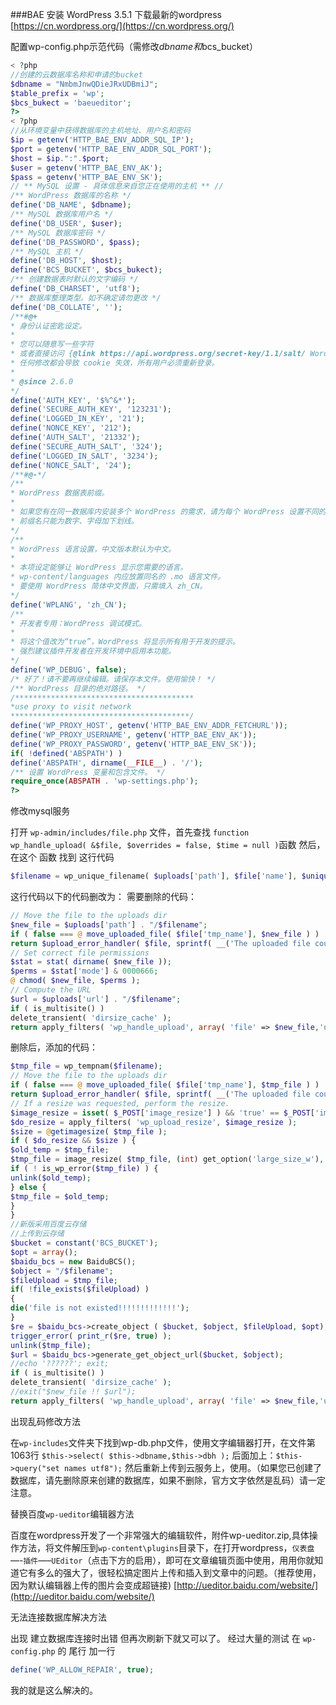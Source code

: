###BAE 安装 WordPress 3.5.1
下载最新的wordpress [https://cn.wordpress.org/](https://cn.wordpress.org/)

配置wp-config.php示范代码（需修改$dbname和$bcs_bucket）

```php
< ?php
//创建的云数据库名称和申请的bucket
$dbname = "NmbmJnwQDieJRxUDBmiJ";
$table_prefix = 'wp';
$bcs_bukect = 'baeueditor';
?>
< ?php
//从环境变量中获得数据库的主机地址、用户名和密码
$ip = getenv('HTTP_BAE_ENV_ADDR_SQL_IP');
$port = getenv('HTTP_BAE_ENV_ADDR_SQL_PORT');
$host = $ip.":".$port;
$user = getenv('HTTP_BAE_ENV_AK');
$pass = getenv('HTTP_BAE_ENV_SK');
// ** MySQL 设置 - 具体信息来自您正在使用的主机 ** //
/** WordPress 数据库的名称 */
define('DB_NAME', $dbname);
/** MySQL 数据库用户名 */
define('DB_USER', $user);
/** MySQL 数据库密码 */
define('DB_PASSWORD', $pass);
/** MySQL 主机 */
define('DB_HOST', $host);
define('BCS_BUCKET', $bcs_bukect);
/** 创建数据表时默认的文字编码 */
define('DB_CHARSET', 'utf8');
/** 数据库整理类型。如不确定请勿更改 */
define('DB_COLLATE', '');
/**#@+
* 身份认证密匙设定。
*
* 您可以随意写一些字符
* 或者直接访问 {@link https://api.wordpress.org/secret-key/1.1/salt/ WordPress.org 私钥生成服务}，
* 任何修改都会导致 cookie 失效，所有用户必须重新登录。
*
* @since 2.6.0
*/
define('AUTH_KEY', '$%^&*');
define('SECURE_AUTH_KEY', '123231');
define('LOGGED_IN_KEY', '21');
define('NONCE_KEY', '212');
define('AUTH_SALT', '21332');
define('SECURE_AUTH_SALT', '324');
define('LOGGED_IN_SALT', '3234');
define('NONCE_SALT', '24');
/**#@-*/
/**
* WordPress 数据表前缀。
*
* 如果您有在同一数据库内安装多个 WordPress 的需求，请为每个 WordPress 设置不同的数据表前缀。
* 前缀名只能为数字、字母加下划线。
*/
/**
* WordPress 语言设置，中文版本默认为中文。
*
* 本项设定能够让 WordPress 显示您需要的语言。
* wp-content/languages 内应放置同名的 .mo 语言文件。
* 要使用 WordPress 简体中文界面，只需填入 zh_CN。
*/
define('WPLANG', 'zh_CN');
/**
* 开发者专用：WordPress 调试模式。
*
* 将这个值改为“true”，WordPress 将显示所有用于开发的提示。
* 强烈建议插件开发者在开发环境中启用本功能。
*/
define('WP_DEBUG', false);
/* 好了！请不要再继续编辑。请保存本文件。使用愉快！ */
/** WordPress 目录的绝对路径。 */
/****************************************
*use proxy to visit network
****************************************/
define('WP_PROXY_HOST', getenv('HTTP_BAE_ENV_ADDR_FETCHURL'));
define('WP_PROXY_USERNAME', getenv('HTTP_BAE_ENV_AK'));
define('WP_PROXY_PASSWORD', getenv('HTTP_BAE_ENV_SK'));
if( !defined('ABSPATH') )
define('ABSPATH', dirname(__FILE__) . '/');
/** 设置 WordPress 变量和包含文件。 */
require_once(ABSPATH . 'wp-settings.php');
?>
```
修改mysql服务

打开 `wp-admin/includes/file.php` 文件，首先查找 `function wp_handle_upload( &$file, $overrides = false, $time = null )`函数
然后，在这个 函数 找到 这行代码 
```php
$filename = wp_unique_filename( $uploads['path'], $file['name'], $unique_filename_callback );
```
这行代码以下的代码删改为：
需要删除的代码：
```php
// Move the file to the uploads dir
$new_file = $uploads['path'] . "/$filename";
if ( false === @ move_uploaded_file( $file['tmp_name'], $new_file ) )
return $upload_error_handler( $file, sprintf( __('The uploaded file could not be moved to %s.' ), $uploads['path'] ) );
// Set correct file permissions
$stat = stat( dirname( $new_file ));
$perms = $stat['mode'] & 0000666;
@ chmod( $new_file, $perms );
// Compute the URL
$url = $uploads['url'] . "/$filename";
if ( is_multisite() )
delete_transient( 'dirsize_cache' );
return apply_filters( 'wp_handle_upload', array( 'file' => $new_file,'url' => $url, 'type' => $type ), 'upload' );
```
删除后，添加的代码：
```php
$tmp_file = wp_tempnam($filename);
// Move the file to the uploads dir
if ( false === @ move_uploaded_file( $file['tmp_name'], $tmp_file ) )
return $upload_error_handler( $file, sprintf( __('The uploaded file could not be moved to %s.' ), $uploads['path'] ) );
// If a resize was requested, perform the resize.
$image_resize = isset( $_POST['image_resize'] ) && 'true' == $_POST['image_resize'];
$do_resize = apply_filters( 'wp_upload_resize', $image_resize );
$size = @getimagesize( $tmp_file );
if ( $do_resize && $size ) {
$old_temp = $tmp_file;
$tmp_file = image_resize( $tmp_file, (int) get_option('large_size_w'), (int) get_option('large_size_h'), 0, 'resized');
if ( ! is_wp_error($tmp_file) ) {
unlink($old_temp);
} else {
$tmp_file = $old_temp;
}
}
//新版采用百度云存储
//上传到云存储
$bucket = constant('BCS_BUCKET');
$opt = array();
$baidu_bcs = new BaiduBCS();
$object = "/$filename";
$fileUpload = $tmp_file;
if( !file_exists($fileUpload) )
{
die('file is not existed!!!!!!!!!!!!!');
}
$re = $baidu_bcs->create_object ( $bucket, $object, $fileUpload, $opt);
trigger_error( print_r($re, true) );
unlink($tmp_file);
$url = $baidu_bcs->generate_get_object_url($bucket, $object);
//echo '??????'; exit;
if ( is_multisite() )
delete_transient( 'dirsize_cache' );
//exit("$new_file !! $url");
return apply_filters( 'wp_handle_upload', array( 'file' => $new_file,'url' => $url, 'type' => $type ), 'upload' );
```
出现乱码修改方法

在`wp-includes`文件夹下找到wp-db.php文件，使用文字编辑器打开，在文件第1063行 `$this->select( $this->dbname,$this->dbh );` 后面加上：`$this->query("set names utf8");` 然后重新上传到云服务上，使用。（如果您已创建了数据库，请先删除原来创建的数据库，如果不删除，官方文字依然是乱码）请一定注意。

替换百度`wp-ueditor`编辑器方法

百度在wordpress开发了一个非常强大的编辑软件，附件wp-ueditor.zip,具体操作方法，将文件解压到`wp-content\plugins`目录下，在打开wordpress，`仪表盘`—-`插件`—–`UEditor`（点击下方的启用），即可在文章编辑页面中使用，用用你就知道它有多么的强大了，很轻松搞定图片上传和插入到文章中的问题。（推荐使用，因为默认编辑器上传的图片会变成超链接)
[http://ueditor.baidu.com/website/](http://ueditor.baidu.com/website/)

无法连接数据库解决方法

出现 建立数据库连接时出错 但再次刷新下就又可以了。
经过大量的测试 在 `wp-config.php` 的 尾行 加一行
```php
define('WP_ALLOW_REPAIR', true);
```
我的就是这么解决的。


